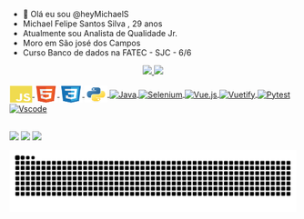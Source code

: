 
- 👋 Olá eu sou @heyMichaelS 
- Michael Felipe Santos Silva , 29 anos
- Atualmente sou Analista de Qualidade Jr.
- Moro em São josé dos Campos
- Curso Banco de dados na FATEC - SJC - 6/6 


<div align="center">
  
  <a href="https://github.com/heyMichaelS">
  <img height="150em" src="https://github-readme-stats.vercel.app/api?username=heyMichaelS&show_icons=true&theme=dark&include_all_commits=true&count_private=true"/>
  <img height="120em" src="https://github-readme-stats.vercel.app/api/top-langs/?username=heyMichaelS&layout=compact&langs_count=7&theme=dark"/>
    
</div>

<br>

<div style="display: inline_block">
  <img align="center" alt="Js" height="30" width="40" src="https://raw.githubusercontent.com/devicons/devicon/master/icons/javascript/javascript-plain.svg">
  <img align="center" alt="HTML" height="30" width="40" src="https://raw.githubusercontent.com/devicons/devicon/master/icons/html5/html5-original.svg">
  <img align="center" alt="CSS" height="30" width="40" src="https://raw.githubusercontent.com/devicons/devicon/master/icons/css3/css3-original.svg">
  <img align="center" alt="Python" height="30" width="40" src="https://raw.githubusercontent.com/devicons/devicon/master/icons/python/python-original.svg">
  <img align="center" alt="Java" height="30" width="40"  src="https://cdn.jsdelivr.net/gh/devicons/devicon/icons/java/java-original-wordmark.svg" />
  <img align="center" alt="Selenium" height="30" width="40" src="https://cdn.jsdelivr.net/gh/devicons/devicon/icons/selenium/selenium-original.svg" />
  <img align="center" alt="Vue.js" height="30" width="40"src="https://cdn.jsdelivr.net/gh/devicons/devicon/icons/vuejs/vuejs-original-wordmark.svg" />
  <img align="center" alt="Vuetify" height="30" width="40" src="https://cdn.jsdelivr.net/gh/devicons/devicon/icons/vuetify/vuetify-original.svg" />
  <img align="center" alt="Pytest" height="30" width="40" src="https://cdn.jsdelivr.net/gh/devicons/devicon/icons/pytest/pytest-original-wordmark.svg" />
  <img align="center" alt="Vscode" height="30" width="40" src="https://cdn.jsdelivr.net/gh/devicons/devicon/icons/vscode/vscode-original-wordmark.svg" />
</div>

  <br>
  
<div> 
  
  <a href="https://instagram.com/michaeeltyr" target="_blank"><img src="https://img.shields.io/badge/-Instagram-%23E4405F?style=for-the-badge&logo=instagram&logoColor=white" target="_blank"></a> 
  <a href = "mailto:michaelfelipe180@gmail.com"><img src="https://img.shields.io/badge/-Gmail-%23333?style=for-the-badge&logo=gmail&logoColor=white" target="_blank"></a>
  <a href="https://www.linkedin.com/in//michael-felipe-573b64167/" target="_blank"><img src="https://img.shields.io/badge/-LinkedIn-%230077B5?style=for-the-badge&logo=linkedin&logoColor=white" target="_blank"></a> 
 
</div>
  


 <picture>
  <source media="(prefers-color-scheme: dark)" srcset="https://raw.githubusercontent.com/heyMichaelS/heyMichaelS/output/github-contribution-grid-snake-dark.svg">
  <source media="(prefers-color-scheme: light)" srcset="https://raw.githubusercontent.com/heyMichaelS/heyMichaelS/output/github-contribution-grid-snake.svg">
  <img alt="github contribution grid snake animation" src="https://raw.githubusercontent.com/heyMichaelS/heyMichaelS/output/github-contribution-grid-snake.svg">
</picture>
